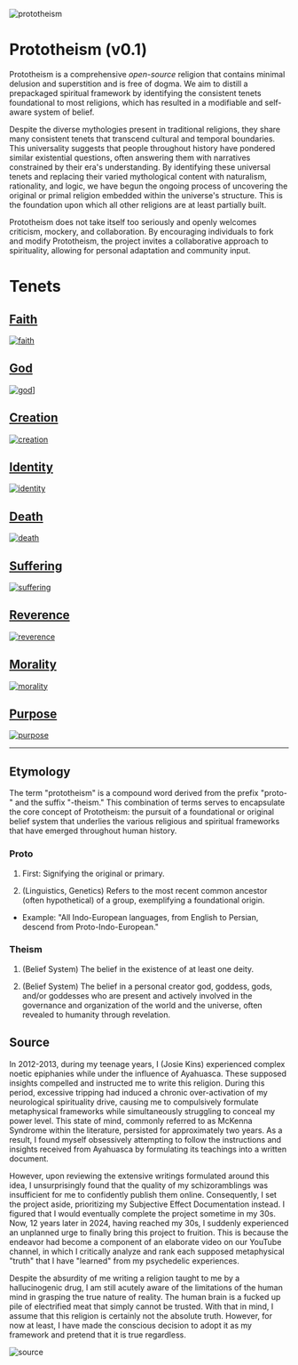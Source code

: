 ![prototheism](./img/protheism+josicore+logo.png)

# Prototheism (v0.1)

Prototheism is a comprehensive *open-source* religion that contains minimal delusion and superstition and is free of dogma. We aim to distill a prepackaged spiritual framework by identifying the consistent tenets foundational to most religions, which has resulted in a modifiable and self-aware system of belief.

Despite the diverse mythologies present in traditional religions, they share many consistent tenets that transcend cultural and temporal boundaries. This universality suggests that people throughout history have pondered similar existential questions, often answering them with narratives constrained by their era's understanding. By identifying these universal tenets and replacing their varied mythological content with naturalism, rationality, and logic, we have begun the ongoing process of uncovering the original or primal religion embedded within the universe's structure. This is the foundation upon which all other religions are at least partially built.

Prototheism does not take itself too seriously and openly welcomes criticism, mockery, and collaboration. By encouraging individuals to fork and modify Prototheism, the project invites a collaborative approach to spirituality, allowing for personal adaptation and community input.

# Tenets

## [Faith](./faith.md)
[![faith](./img/faith.png)](./faith.md)
## [God](./god.md)
  [![god](./img/god.png)](./god.md)]
## [Creation](./creation.md)
  [![creation](./img/creation.png)](./creation.md)
## [Identity](./identity.md)
  [![identity](./img/identity.png)](./identity.md)
## [Death](./death.md)
  [![death](./img/death.png)](./death.md)
## [Suffering](./suffering.md)
  [![suffering](./img/suffering.png)](./suffering.md)
## [Reverence](./reverance.md)
  [![reverence](./img/reverance.png)](./reverence.md)
## [Morality](./morality.md)
  [![morality](./img/morality.png)](./morality.md)
## [Purpose](./purpose.md)
[![purpose](./img/purpose.png)](./purpose.md)
<hr>

## Etymology

The term "prototheism" is a compound word derived from the prefix "proto-" and the suffix "-theism." This combination of terms serves to encapsulate the core concept of Prototheism: the pursuit of a foundational or original belief system that underlies the various religious and spiritual frameworks that have emerged throughout human history.

### Proto
1. First: Signifying the original or primary.

2. (Linguistics, Genetics) Refers to the most recent common ancestor (often hypothetical) of a group, exemplifying a foundational origin.
  - Example: "All Indo-European languages, from English to Persian, descend from Proto-Indo-European."

### Theism

1. (Belief System) The belief in the existence of at least one deity.

2. (Belief System) The belief in a personal creator god, goddess, gods, and/or goddesses who are present and actively involved in the governance and organization of the world and the universe, often revealed to humanity through revelation.

## Source

In 2012-2013, during my teenage years, I (Josie Kins) experienced complex noetic epiphanies while under the influence of Ayahuasca. These supposed insights compelled and instructed me to write this religion. During this period, excessive tripping had induced a chronic over-activation of my neurological spirituality drive, causing me to compulsively formulate metaphysical frameworks while simultaneously struggling to conceal my power level. This state of mind, commonly referred to as McKenna Syndrome within the literature, persisted for approximately two years. As a result, I found myself obsessively attempting to follow the instructions and insights received from Ayahuasca by formulating its teachings into a written document.

However, upon reviewing the extensive writings formulated around this idea, I unsurprisingly found that the quality of my schizoramblings was insufficient for me to confidently publish them online. Consequently, I set the project aside, prioritizing my Subjective Effect Documentation instead. I figured that I would eventually complete the project sometime in my 30s. Now, 12 years later in 2024, having reached my 30s, I suddenly experienced an unplanned urge to finally bring this project to fruition. This is because the endeavor had become a component of an elaborate video on our YouTube channel, in which I critically analyze and rank each supposed metaphysical "truth" that I have "learned" from my psychedelic experiences.

Despite the absurdity of me writing a religion taught to me by a hallucinogenic drug, I am still acutely aware of the limitations of the human mind in grasping the true nature of reality. The human brain is a fucked up pile of electrified meat that simply cannot be trusted. With that in mind, I assume that this religion is certainly not the absolute truth. However, for now at least, I have made the conscious decision to adopt it as my framework and pretend that it is true regardless.


![source](./img/josie+and+emily+it+came+to+me+in+a+trip.png)


